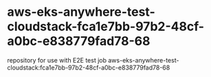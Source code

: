 # aws-eks-anywhere-test-cloudstack-fca1e7bb-97b2-48cf-a0bc-e838779fad78-68
repository for use with E2E test job aws-eks-anywhere-test-cloudstack:fca1e7bb-97b2-48cf-a0bc-e838779fad78-68
